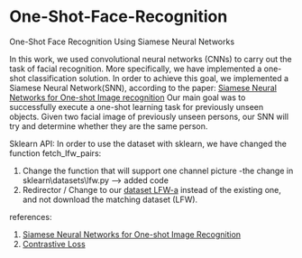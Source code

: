 # One-Shot-Face-Recognition
One-Shot Face Recognition Using Siamese Neural Networks

In this work, we used convolutional neural networks (CNNs) to carry out the task of facial recognition. 
More specifically, we have implemented a one-shot classification solution. 
In order to achieve this goal, we implemented a Siamese Neural Network(SNN), according to the paper:
[Siamese Neural Networks for One-shot Image recognition](https://www.cs.cmu.edu/~rsalakhu/papers/oneshot1.pdf)
Our main goal was to successfully execute a one-shot learning task for previously unseen objects.
Given two facial image of previously unseen persons, our SNN will try and determine whether they are the same person.

Sklearn API:
In order to use the dataset with sklearn, we have changed the function fetch_lfw_pairs: 
1.	Change the function that will support one channel picture 
  -the change in sklearn\datasets\lfw.py --> added code
2.	Redirector / Change to our [dataset LFW-a](http://vis-www.cs.umass.edu/lfw/index.html#views) instead of the existing one, and not download the matching dataset (LFW).




references:
1. [Siamese Neural Networks for One-shot Image Recognition](https://www.cs.cmu.edu/~rsalakhu/papers/oneshot1.pdf)
2. [Contrastive Loss](http://yann.lecun.com/exdb/publis/pdf/hadsell-chopra-lecun-06.pdf)
